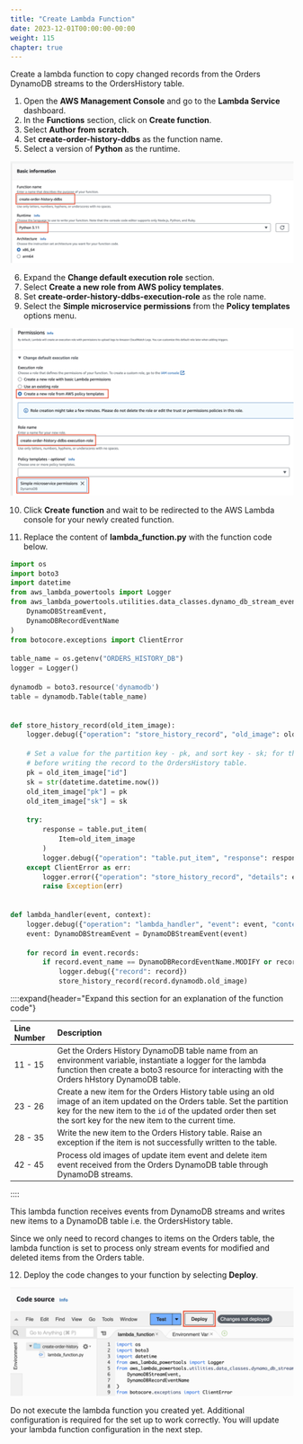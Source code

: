 ```yaml
---
title: "Create Lambda Function"
date: 2023-12-01T00:00:00-00:00
weight: 115
chapter: true
---
```


Create a lambda function to copy changed records from the Orders DynamoDB streams to the OrdersHistory table.

1. Open the **AWS Management Console** and go to the **Lambda Service** dashboard.
2. In the **Functions** section, click on **Create function**.
3. Select **Author from scratch**.
4. Set **create-order-history-ddbs** as the function name.
5. Select a version of **Python** as the runtime.

![AWS Lambda function creation wizard](/static/images/change-data-capture/ex1/set-name.png)  

6. Expand the **Change default execution role** section.
7. Select **Create a new role from AWS policy templates**.
8. Set **create-order-history-ddbs-execution-role** as the role name.
9. Select the **Simple microservice permissions** from the **Policy templates** options menu.

![AWS Lambda function creation wizard](/static/images/change-data-capture/ex1/set-permissions.png) 

10. Click **Create function** and wait to be redirected to the AWS Lambda console for your newly created function.

11. Replace the content of **lambda_function.py** with the function code below.

```python
import os
import boto3
import datetime
from aws_lambda_powertools import Logger
from aws_lambda_powertools.utilities.data_classes.dynamo_db_stream_event import (
    DynamoDBStreamEvent,
    DynamoDBRecordEventName
)
from botocore.exceptions import ClientError

table_name = os.getenv("ORDERS_HISTORY_DB")
logger = Logger()

dynamodb = boto3.resource('dynamodb')
table = dynamodb.Table(table_name)


def store_history_record(old_item_image):
    logger.debug({"operation": "store_history_record", "old_image": old_item_image})

    # Set a value for the partition key - pk, and sort key - sk; for the OrdersHistory table
    # before writing the record to the OrdersHistory table.
    pk = old_item_image["id"]
    sk = str(datetime.datetime.now())
    old_item_image["pk"] = pk
    old_item_image["sk"] = sk

    try:
        response = table.put_item(
            Item=old_item_image
        )
        logger.debug({"operation": "table.put_item", "response": response})
    except ClientError as err:
        logger.error({"operation": "store_history_record", "details": err})
        raise Exception(err)


def lambda_handler(event, context):
    logger.debug({"operation": "lambda_handler", "event": event, "context": context})
    event: DynamoDBStreamEvent = DynamoDBStreamEvent(event)

    for record in event.records:
        if record.event_name == DynamoDBRecordEventName.MODIFY or record.event_name == DynamoDBRecordEventName.REMOVE:
            logger.debug({"record": record})
            store_history_record(record.dynamodb.old_image)

```

::::expand{header="Expand this section for an explanation of the function code"}

| Line Number |  Description  |
|:-------------------- | :------------------ |
| 11 - 15 | Get the Orders History DynamoDB table name from an environment variable, instantiate a logger for the lambda function then create a boto3 resource for interacting with the Orders hHstory DynamoDB table. |
| 23 - 26 | Create a new item for the Orders History table using an old image of an item updated on the Orders table. Set the partition key for the new item to the `id` of the updated order then set the sort key for the new item to the current time. |
| 28 - 35 | Write the new item to the Orders History table. Raise an exception if the item is not successfully written to the table. |
| 42 - 45 | Process old images of update item event and delete item event received from the Orders DynamoDB table through DynamoDB streams. |

::::

This lambda function receives events from DynamoDB streams and writes new items to a DynamoDB table i.e. the OrdersHistory table.

Since we only need to record changes to items on the Orders table, the lambda function is set to process only stream events for modified and deleted items from the Orders table.

12. Deploy the code changes to your function by selecting **Deploy**.

![AWS Lambda function creation wizard](/static/images/change-data-capture/ex1/deploy-code.png)

Do not execute the lambda function you created yet. Additional configuration is required for the set up to work correctly. You will update your lambda function configuration in the next step.
